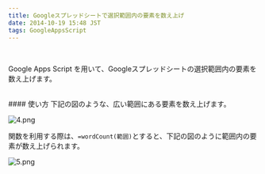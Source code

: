 ```yaml
---
title: Googleスプレッドシートで選択範囲内の要素を数え上げ
date: 2014-10-19 15:48 JST
tags: GoogleAppsScript
---
```


<br />

Google Apps Script を用いて、Googleスプレッドシートの選択範囲内の要素を数え上げます。

<script src="https://gist.github.com/shirayuca/c828363c746970fa1a71.js"></script>

<br />
#### 使い方
下記の図のような、広い範囲にある要素を数え上げます。

![4.png](https://qiita-image-store.s3.amazonaws.com/0/48375/db29f2b6-2c55-b005-5460-f32c1ad6615e.png)

関数を利用する際は、`=wordCount(範囲)`とすると、下記の図のように範囲内の要素が数え上げられます。

![5.png](https://qiita-image-store.s3.amazonaws.com/0/48375/facef54b-aaad-1788-b2be-7038e60fd258.png)

<br />